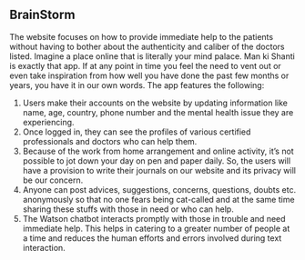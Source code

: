 
## BrainStorm
The website focuses on how to provide immediate help to the patients without having to bother about the authenticity and caliber of the doctors listed. Imagine a place online that is literally your mind palace. Man ki Shanti is exactly that app. If at any point in time you feel the need to vent out or even take inspiration from how well you have done the past few months or years, you have it in our own words.
The app features the following:
1.	Users make their accounts on the website by updating information like name, age, country, phone number and the mental health issue they are experiencing. 
2.	Once logged in, they can see the profiles of various certified professionals and doctors who can help them. 
3.	Because of the work from home arrangement and online activity, it’s not possible to jot down your day on pen and paper daily. So, the users will have a provision to write their journals on our website and its privacy will be our concern. 
4.	Anyone can post advices, suggestions, concerns, questions, doubts etc. anonymously so that no one fears being cat-called and at the same time sharing these stuffs with those in need or who can help. 
5.	The Watson chatbot interacts promptly with those in trouble and need immediate help. This helps in catering to a greater number of people at a time and reduces the human efforts and errors involved during text interaction.
